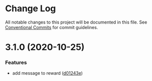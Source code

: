 # Change Log

All notable changes to this project will be documented in this file.
See [Conventional Commits](https://conventionalcommits.org) for commit guidelines.

# 3.1.0 (2020-10-25)


### Features

* add message to reward ([d01243e](https://github.com/streamdevs/lights/commit/d01243e2f3be56549b0a39a76e0b871749394465))

